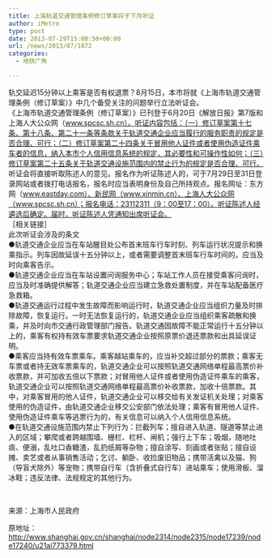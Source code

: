 ```yaml
---
title: 上海轨道交通管理条例修订草案将于下月听证
author: iMetro
type: post
date: 2013-07-29T15:00:50+00:00
url: /news/2013/07/1872
categories:
  - 地铁广角

---
```

轨交延迟15分钟以上乘客是否有权退票？8月15日，本市将就《上海市轨道交通管理条例（修订草案）》中几个备受关注的问题举行立法听证会。  
《上海市轨道交通管理条例（修订草案）》已刊登于6月20日《解放日报》第7版和上海人大公众网（www.spcsc.sh.cn）。听证内容包括：（一）修订草案第十七条、第十八条、第二十一条等条款关于轨道交通企业应当履行的服务职责的规定是否合理、可行；（二）修订草案第二十四条关于冒用他人证件或者使用伪造证件乘车者的信息，纳入本市个人信用信息系统的规定，其必要性和可操作性如何；（三）修订草案第二十五条关于轨道交通设施范围内的禁止行为的规定是否合理、可行。  
听证会将直接听取陈述人的意见。报名作为听证陈述人的，可于7月29日至31日登录网站或者拨打电话报名，报名时应当表明身份及自己所持观点。报名网址：东方网（www.eastday.com）、新民网（www.xinmin.cn）、上海人大公众网（www.spcsc.sh.cn）；报名电话：23112311（9：00至17：00）。听证陈述人经遴选后确定。届时，听证陈述人凭通知出席听证会。  
［相关链接］  
此次听证会涉及的条文  
●轨道交通企业应当在车站醒目处公布首末班车行车时刻、列车运行状况提示和换乘指示。列车因故延误十五分钟以上，或者需要调整首末班车行车时间的，应当及时向乘客告示。  
●轨道交通企业应当在车站设置问询服务中心；车站工作人员在接受乘客问询时，应当及时准确提供解答；轨道交通企业应当建立急救处置制度，并在车站配备医疗急救箱。  
●轨道交通运行过程中发生故障而影响运行时，轨道交通企业应当组织力量及时排除故障，恢复运行。一时无法恢复运行的，轨道交通企业应当组织乘客疏散和换乘，并及时向市交通行政管理部门报告。轨道交通因故障不能正常运行十五分钟以上的，乘客有权持有效车票要求轨道交通企业按照原票价退还票款和出具延误证明。  
●乘客应当持有效车票乘车。乘客越站乘车的，应当补交超过部分的票款；乘客无车票或者持无效车票乘车的，轨道交通企业可以按照轨道交通网络单程最高票价补收票款，并可加收五倍以下票款；对冒用他人证件或者使用伪造证件乘车的乘客，轨道交通企业可以按照轨道交通网络单程最高票价补收票款，加收十倍票款。其中，对乘客冒用的他人证件，轨道交通企业可以移交给有关发证机关处理；对乘客使用的伪造证件，由轨道交通企业移交公安部门依法处理；乘客有冒用他人证件、使用伪造证件乘车等逃票行为的，有关信息可以纳入个人信用信息系统。  
●在轨道交通设施范围内禁止下列行为：拦截列车；擅自进入轨道、隧道等禁止进入的区域；攀爬或者跨越围墙、栅栏、栏杆、闸机；强行上下车；吸烟，随地吐痰、便溺，乱吐口香糖渣，乱扔纸屑等杂物；擅自涂写、刻画或者张贴；擅自设摊、卖艺或者从事销售活动；乞讨、躺卧、收捡废旧物品；携带活禽以及猫、狗（导盲犬除外）等宠物；携带自行车（含折叠式自行车）进站乘车；使用滑板、溜冰鞋；违反法律、法规规定的其他行为。

&nbsp;

来源：上海市人民政府

原地址：<http://www.shanghai.gov.cn/shanghai/node2314/node2315/node17239/node17240/u21ai773379.html>